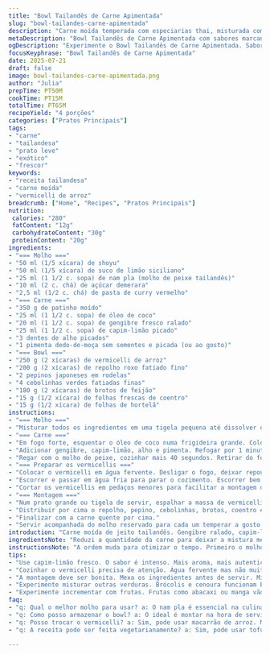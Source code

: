 ```yaml
---
title: "Bowl Tailandês de Carne Apimentada"
slug: "bowl-tailandes-carne-apimentada"
description: "Carne moída temperada com especiarias thai, misturada com gengibre fresco e citronela. Servida com vermicelli de arroz macios, legumes frescos como repolho roxo, pepino e brotos, e ervas como coentro e hortelã. Molho ácido e picante à base de shoyu, suco de limão e pasta de curry vermelho. Receita sem lactose, sem ovos e sem nozes, para compartilhar. Ingredientes ajustados para mais frescor, tempo de preparo ligeiramente variado e ingredientes substituídos para toque diferente."
metaDescription: "Bowl Tailandês de Carne Apimentada com sabores marcantes e frescor. Receita leve e aromática, perfeita para uma refeição saborosa."
ogDescription: "Experimente o Bowl Tailandês de Carne Apimentada. Sabor picante e fresco, ideal para quem busca um prato exótico e sem restrições alimentares."
focusKeyphrase: "Bowl Tailandês de Carne Apimentada"
date: 2025-07-21
draft: false
image: bowl-tailandes-carne-apimentada.png
author: "Julia"
prepTime: PT50M
cookTime: PT15M
totalTime: PT65M
recipeYield: "4 porções"
categories: ["Pratos Principais"]
tags:
- "carne"
- "tailandesa"
- "prato leve"
- "exótico"
- "frescor"
keywords:
- "receita tailandesa"
- "carne moída"
- "vermicelli de arroz"
breadcrumb: ["Home", "Recipes", "Pratos Principais"]
nutrition: 
 calories: "280"
 fatContent: "12g"
 carbohydrateContent: "30g"
 proteinContent: "20g"
ingredients:
- "=== Molho ==="
- "50 ml (1/5 xícara) de shoyu"
- "50 ml (1/5 xícara) de suco de limão siciliano"
- "25 ml (1 1/2 c. sopa) de nam pla (molho de peixe tailandês)"
- "10 ml (2 c. chá) de açúcar demerara"
- "2,5 ml (1/2 c. chá) de pasta de curry vermelho"
- "=== Carne ==="
- "350 g de patinho moído"
- "25 ml (1 1/2 c. sopa) de óleo de coco"
- "20 ml (1 1/2 c. sopa) de gengibre fresco ralado"
- "25 ml (1 1/2 c. sopa) de capim-limão picado"
- "3 dentes de alho picados"
- "1 pimenta dedo-de-moça sem sementes e picada (ou ao gosto)"
- "=== Bowl ==="
- "250 g (2 xícaras) de vermicelli de arroz"
- "200 g (2 xícaras) de repolho roxo fatiado fino"
- "2 pepinos japoneses em rodelas"
- "4 cebolinhas verdes fatiadas finas"
- "180 g (2 xícaras) de brotos de feijão"
- "15 g (1/2 xícara) de folhas frescas de coentro"
- "15 g (1/2 xícara) de folhas de hortelã"
instructions:
- "=== Molho ==="
- "Misturar todos os ingredientes em uma tigela pequena até dissolver o açúcar. Reservar para incorporar sabores."
- "=== Carne ==="
- "Em fogo forte, esquentar o óleo de coco numa frigideira grande. Colocar a carne moída, mexer até começar a dourar, desfazendo os pedaços com colher de pau."
- "Adicionar gengibre, capim-limão, alho e pimenta. Refogar por 1 minuto, mexendo sempre."
- "Regar com o molho de peixe, cozinhar mais 40 segundos. Retirar do fogo, manter aquecido."
- "=== Preparar os vermicellis ==="
- "Colocar o vermicelli em água fervente. Desligar o fogo, deixar repousar por 5 minutos até amolecer."
- "Escorrer e passar em água fria para parar o cozimento. Escorrer bem."
- "Cortar os vermicellis em pedaços menores para facilitar a montagem do bowl."
- "=== Montagem ==="
- "Num prato grande ou tigela de servir, espalhar a massa de vermicelli."
- "Distribuir por cima o repolho, pepino, cebolinhas, brotos, coentro e hortelã."
- "Finalizar com a carne quente por cima."
- "Servir acompanhada do molho reservado para cada um temperar a gosto."
introduction: "Carne moída de jeito tailandês. Gengibre ralado, capim-limão e pimenta que dão aquele sabor marcante. Molho de soja, limão siciliano fresco, e um toque da pasta de curry vermelha. Tudo misturado, vaporizado na frigideira quente, explodindo aromas. Vermicelli de arroz macio, que cozinha rapidinho, nunca deixa empapado se for feito certo. Frutas frescas e vegetais, crocantes. Pepino gelado, repolho roxo chic, coentro perfumado e hortelã que refresca. Tudo isso para montar bowls individuais. Cada um coloca o tanto de molho que quiser. Salada, proteína, frescor e picância, tudo junto. Receita leve, sem leite, sem ovo, sem nozes, pra quem tem restrições ou quer algo descomplicado com gostinho exótico e brasilidade."
ingredientsNote: "Reduzi a quantidade da carne para deixar a mistura menos pesada e mais fácil de equilibrar com os vegetais. Troquei o óleo comum por óleo de coco, trazendo aroma e leveza. Limão siciliano no lugar do limão verde tradicional para um toque mais suave e aromático, combinando com capim-limão, que é essencial na culinária tailandesa, substituindo a citronela original e mantendo o perfil. Adoçante natural demerara em vez do açúcar refinado, pra dar um sabor mais profundo. Menos pimenta, porque brasileiro sente mais o picante. Vermicelli você pode encontrar fácil, dá para trocar por macarrão de arroz fino similar se não achar. Verduras bem frescas por isso, não dessesteje. Cebolinha e hortelã ajudam a levantar o sabor, coentro não pode faltar. Ingredientes simples mas cada um com função clara nesse prato. Fácil de ajustar e substituir, combinando com produto local e frescor."
instructionsNote: "A ordem muda para otimizar o tempo. Primeiro o molho, assim ingredientes ganham contato e açúcar dissolve. Enquanto molho repousa, cozinhar e escorrer o vermicelli, deve ser delicado para não ficar mole demais. A carne entra depois em fogo alto, importante para dourar e perfumar pedaçinhos, a sequência de temperos entra junto e precisa ser mexida rápido para não queimar mas liberar sabor. O molho de peixe reforça o toque umami, só acrescentar no final para não perder aroma. Pronto, só montar o bowl na hora, trazendo crocância e frescor. Cada um se serve, molho e ervas vão equilibrando o prato na hora. Praticidade com respeito à textura e temperatura, ingredientes precisando de cuidado diferente, da água fervente, do fogo intenso, do frio, tudo junto e pouco tempo, 65 minutos total. Fácil montar, bonito servir, sabor que engana por parecer complexo."
tips:
- "Use capim-limão fresco. O sabor é intenso. Mais aroma, mais autenticidade. Na hora de cortar, faça tiras finas. Gengibre deve ser fresco. Rale logo antes de usar. Assim não perde o sabor. Use pimenta dedo-de-moça ao seu gosto. Se for sensível ao picante, retire as sementes. Mais uma dica: deixe o molho descansar. Isso melhora os sabores. Experimente ajustar o molho de peixe. Menos ou mais, depende do seu gosto. Não se esqueça das ervas. Elas fazem toda a diferença na hora."
- "Cozinhar o vermicelli precisa de atenção. Água fervente mas não muito tempo. Apenas 5 minutos, depois escorrer. Passar em água fria é essencial. Isso para parar o cozimento. Cortar em pedaços menores facilita o servir. E também a montagem do bowl. Durante o preparo da carne, mexa sempre. O fogo alto é importante. Isso ajuda a dourar. Gengibre e alho juntos na frigideira. O aroma vai invadir a cozinha. Nada é obrigatório, mas traz um toque tailandês."
- "A montagem deve ser bonita. Mexa os ingredientes antes de servir. Misture bem a carne com os vegetais. Assim cada garfada traz todos os sabores. E não esqueça do molho. Cada um tempera a seu gosto. Uma pitada de açúcar pode surpreender. Trocar o açúcar demerara pode mudar o prato. Molho de soja é variado. Se não encontrar o nam pla, substitua por shoyu. Sinta os sabores, adapte ao seu gosto. Essa receita é versátil."
- "Experimente misturar outras verduras. Brócolis e cenoura funcionam bem. Sempre frescas, para crocância. E sempre que possível, use orgânicos. Isso traz mais sabor. Se quiser, adicione proteína vegetal. Tofu grelhado vai muito bem. Faça uma versão para vegetarianos. Os passos permanecem os mesmos. A apresentação do bowl faz a diferença. Não só é saboroso, é visualmente atraente. Sirva com uma boa companhia."
- "Experimente incrementar com frutas. Frutas como abacaxi ou manga vão bem. Isso traz um toque acidulado. Use em pequenas quantidades. Balança sabores doces e salgados. O visual é lindo e exótico. Outra dica: uma pimenta em conserva. Ou molho de pimenta à parte. Pode adicionar mais intensidade. E não se esqueça do coentro. Se não gosta, substitua por salsinha. Cada detalhe conta neste prato."
faq:
- "q: Qual o melhor molho para usar? a: O nam pla é essencial na culinária tailandesa. Mas se não tiver, o shoyu é uma alternativa. Sempre use um molho que traga umami. O sabor deve ser equilibrado. Nem muito salgado e nem muito doce. Ajuste ao seu gosto."
- "q: Como posso armazenar o bowl? a: O ideal é montar na hora de servir. Mas se sobrar, carne deve ser refrigerada. Armazene em recipiente fechado. Os vegetais podem murchar. Melhor guardar separados. Refrigerar por até dois dias."
- "q: Posso trocar o vermicelli? a: Sim, pode usar macarrão de arroz. Mas atente ao tempo de cozimento. Cada um tem sua característica. Macarrão mais grosso leva mais tempo. Ajuste conforme a textura que deseja."
- "q: A receita pode ser feita vegetarianamente? a: Sim, pode usar tofu ao invés da carne. Cozinhe até dourar e saborizar. O resto da receita permanece o mesmo. Siga as etapas, mas use ingredientes vegetais. O molho ainda funciona."

---
```

